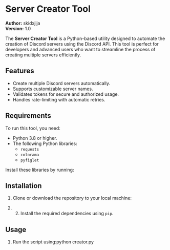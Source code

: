# Server Creator Tool

**Author:** skidxjija  
**Version:** 1.0  

The **Server Creator Tool** is a Python-based utility designed to automate the creation of Discord servers using the Discord API. This tool is perfect for developers and advanced users who want to streamline the process of creating multiple servers efficiently.

## Features
- Create multiple Discord servers automatically.
- Supports customizable server names.
- Validates tokens for secure and authorized usage.
- Handles rate-limiting with automatic retries.

## Requirements
To run this tool, you need:
- Python 3.8 or higher.
- The following Python libraries:  
  - `requests`  
  - `colorama`  
  - `pyfiglet`  

Install these libraries by running:  


## Installation
1. Clone or download the repository to your local machine:

2. 2. Install the required dependencies using `pip`.

## Usage
1. Run the script using:python creator.py
